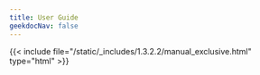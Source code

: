 ```yaml
---
title: User Guide
geekdocNav: false
---
```

{{< include file="/static/_includes/1.3.2.2/manual_exclusive.html" type="html" >}}